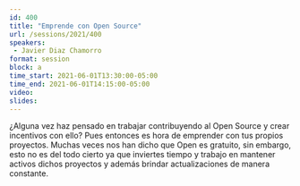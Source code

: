 ```yaml
---
id: 400
title: "Emprende con Open Source"
url: /sessions/2021/400
speakers:
 - Javier Diaz Chamorro
format: session
block: a
time_start: 2021-06-01T13:30:00-05:00
time_end: 2021-06-01T14:15:00-05:00
video:
slides:
---
```


¿Alguna vez haz pensado en trabajar contribuyendo al Open Source y crear incentivos con ello? Pues entonces es hora de emprender con tus propios proyectos. Muchas veces nos han dicho que Open es gratuito, sin embargo, esto no es del todo cierto ya que inviertes tiempo y trabajo en mantener activos dichos proyectos y además brindar actualizaciones de manera constante.